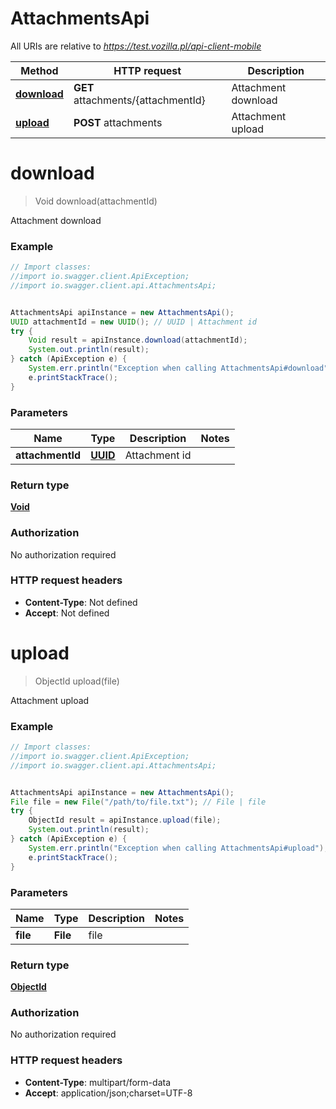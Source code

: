 # AttachmentsApi

All URIs are relative to *https://test.vozilla.pl/api-client-mobile*

Method | HTTP request | Description
------------- | ------------- | -------------
[**download**](AttachmentsApi.md#download) | **GET** attachments/{attachmentId} | Attachment download
[**upload**](AttachmentsApi.md#upload) | **POST** attachments | Attachment upload


<a name="download"></a>
# **download**
> Void download(attachmentId)

Attachment download



### Example
```java
// Import classes:
//import io.swagger.client.ApiException;
//import io.swagger.client.api.AttachmentsApi;


AttachmentsApi apiInstance = new AttachmentsApi();
UUID attachmentId = new UUID(); // UUID | Attachment id
try {
    Void result = apiInstance.download(attachmentId);
    System.out.println(result);
} catch (ApiException e) {
    System.err.println("Exception when calling AttachmentsApi#download");
    e.printStackTrace();
}
```

### Parameters

Name | Type | Description  | Notes
------------- | ------------- | ------------- | -------------
 **attachmentId** | [**UUID**](.md)| Attachment id |

### Return type

[**Void**](.md)

### Authorization

No authorization required

### HTTP request headers

 - **Content-Type**: Not defined
 - **Accept**: Not defined

<a name="upload"></a>
# **upload**
> ObjectId upload(file)

Attachment upload



### Example
```java
// Import classes:
//import io.swagger.client.ApiException;
//import io.swagger.client.api.AttachmentsApi;


AttachmentsApi apiInstance = new AttachmentsApi();
File file = new File("/path/to/file.txt"); // File | file
try {
    ObjectId result = apiInstance.upload(file);
    System.out.println(result);
} catch (ApiException e) {
    System.err.println("Exception when calling AttachmentsApi#upload");
    e.printStackTrace();
}
```

### Parameters

Name | Type | Description  | Notes
------------- | ------------- | ------------- | -------------
 **file** | **File**| file |

### Return type

[**ObjectId**](ObjectId.md)

### Authorization

No authorization required

### HTTP request headers

 - **Content-Type**: multipart/form-data
 - **Accept**: application/json;charset=UTF-8

